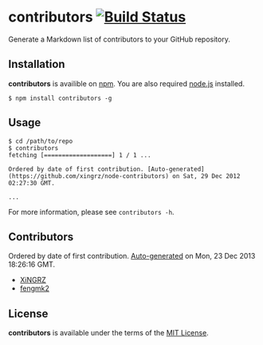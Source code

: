 contributors [![Build Status](https://travis-ci.org/xingrz/node-contributors.png)](https://travis-ci.org/xingrz/node-contributors)
==========

Generate a Markdown list of contributors to your GitHub repository.


## Installation

**contributors** is availible on [npm](https://npmjs.org/). You are also required [node.js](http://nodejs.org/) installed.

```
$ npm install contributors -g
```


## Usage

```
$ cd /path/to/repo
$ contributors
fetching [===================] 1 / 1 ...

Ordered by date of first contribution. [Auto-generated](https://github.com/xingrz/node-contributors) on Sat, 29 Dec 2012 02:27:30 GMT.

...
```

For more information, please see `contributors -h`.


## Contributors

Ordered by date of first contribution. [Auto-generated](https://github.com/xingrz/node-contributors) on Mon, 23 Dec 2013 18:26:16 GMT.

- [XiNGRZ](https://github.com/xingrz)
- [fengmk2](https://github.com/fengmk2)


## License

**contributors** is available under the terms of the [MIT License](LICENSE).
